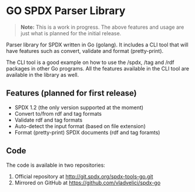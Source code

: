 GO SPDX Parser Library
======================

> **Note:** This is a work in progress. The above features and usage are just what is planned for the initial release.


Parser library for SPDX written in Go (golang). It includes a CLI tool that will have features such as convert, validate and format (pretty-print).

The CLI tool is a good example on how to use the /spdx, /tag and /rdf packages in other Go programs. All the features available in the CLI tool are available in the library as well.

Features (planned for first release)
------------------------------------

- SPDX 1.2 (the only version supported at the moment)
- Convert to/from rdf and tag formats
- Validate rdf and tag formats
- Auto-detect the input format (based on file extension)
- Format (pretty-print) SPDX documents (rdf and tag foramts)

Code
----

The code is available in two repositories:

1. Official repository at http://git.spdx.org/spdx-tools-go.git
2. Mirrored on GitHub at https://github.com/vladvelici/spdx-go
